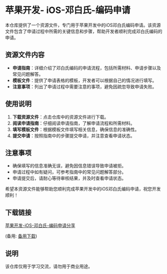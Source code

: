 # 苹果开发- iOS-邓白氏-编码申请

本仓库提供了一个资源文件，专门用于苹果开发中的iOS邓白氏编码申请。该资源文件包含了申请过程中所需的关键信息和步骤，帮助开发者顺利完成邓白氏编码的申请。

## 资源文件内容

- **申请指南**：详细介绍了邓白氏编码的申请流程，包括所需材料、申请步骤以及常见问题解答。
- **模板文件**：提供了申请表格的模板，开发者可以根据自己的情况进行填写。
- **注意事项**：列出了申请过程中需要注意的事项，避免因疏忽导致申请失败。

## 使用说明

1. **下载资源文件**：点击仓库中的资源文件进行下载。
2. **阅读申请指南**：仔细阅读申请指南，了解申请流程和所需材料。
3. **填写模板文件**：根据模板文件填写相关信息，确保信息的准确性。
4. **提交申请**：按照指南中的步骤提交申请，并注意查看申请状态。

## 注意事项

- 确保填写的信息准确无误，避免因信息错误导致申请被拒。
- 申请过程中如有疑问，可参考指南中的常见问题解答部分。
- 申请提交后，请耐心等待审核结果，并及时查看申请状态。

希望本资源文件能够帮助您顺利完成苹果开发中的iOS邓白氏编码申请，祝您开发顺利！

## 下载链接
[苹果开发-iOS-邓白氏-编码申请分享](https://pan.quark.cn/s/bdeb355e87dc) 

(备用: [备用下载](https://pan.baidu.com/s/1uF-9AmbII8LfdPMnzdWrdA?pwd=1234))

## 说明

该仓库仅用于学习交流，请勿用于商业用途。
